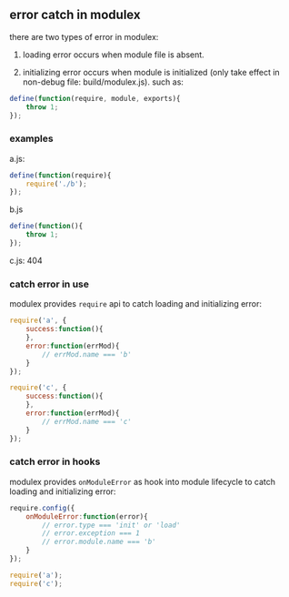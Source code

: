 ## error catch in modulex

there are two types of error in modulex:

1. loading error occurs when module file is absent.

2. initializing error occurs when module is initialized (only take effect in non-debug file: build/modulex.js). such as:
```js
define(function(require, module, exports){
    throw 1;
});
```


### examples

a.js:
```js
define(function(require){
    require('./b');
});
```

b.js
```js
define(function(){
    throw 1;
});
```

c.js: 404


### catch error in use

modulex provides `require` api to catch loading and initializing error:
```js
require('a', {
    success:function(){
    },
    error:function(errMod){
        // errMod.name === 'b'
    }
});

require('c', {
    success:function(){
    },
    error:function(errMod){
        // errMod.name === 'c'
    }
});
```

### catch error in hooks

modulex provides `onModuleError` as hook into module lifecycle to catch loading and initializing error:
```js
require.config({
    onModuleError:function(error){
        // error.type === 'init' or 'load'
        // error.exception === 1
        // error.module.name === 'b'
    }
});

require('a');
require('c');
```